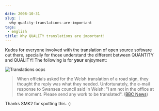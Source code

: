 ```yaml
---

date: 2008-10-31
slug: |
  why-quality-translations-are-important
tags:
 - english
title: Why QUALITY translations are important!
---
```


Kudos for everyone involved with the translation of open source software
out there, specially for those understand the different between QUANTITY
and QUALITY! The following is for **your** enjoyment:

![Translations
oops](http://newsimg.bbc.co.uk/media/images/45162000/jpg/_45162744_-2.jpg)

> When officials asked for the Welsh translation of a road sign, they
> thought the reply was what they needed. Unfortunately, the e-mail
> response to Swansea council said in Welsh: "I am not in the office at
> the moment. Please send any work to be translated". ([BBC
> News](http://news.bbc.co.uk/2/hi/uk_news/wales/7702913.stm))

Thanks SMK2 for spotting this. :)
